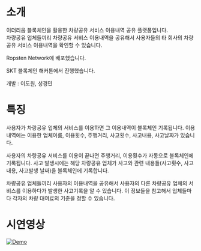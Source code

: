 # 소개

이더리움 블록체인을 활용한 차량공유 서비스 이용내역 공유 플랫폼입니다.<br>
차량공유 업체들끼리 차량공유 서비스 이용내역을 공유해서 사용자들의 타 회사의 차량공유 서비스 이용내역을 확인할 수 있습니다.<br>

Ropsten Network에 배포했습니다.

SKT 블록체인 해커톤에서 진행했습니다.

개발 : 이도원, 성경민


# 특징

사용자가 차랑공유 업체의 서비스를 이용하면 그 이용내역이 블록체인 기록됩니다.
이용내역에는 이용한 업체이름, 이용횟수, 주행거리, 사고횟수, 사고내용, 사고날짜가 있습니다.

사용자의 차량공유 서비스를 이용이 끝나면 주행거리, 이용횟수가 자동으로 블록체인에 기록됩니다.
사고 발생시에는 해당 차량공유 업체가 사고와 관련 내용들(사고횟수, 사고내용, 사고발생 날짜)을 블록체인에 기록합니다.

차량공유 업체들끼리 사용자의 이용내역을 공유해서 사용자의 다른 차량공유 업체의 서비스를 이용하다가 발생한 사고기록을 알 수 있습니다.
이 정보들을 참고해서 업체들마다 각자의 차량 대여료의 기준을 정할 수 있습니다.

# 시연영상

[![Demo](http://img.youtube.com/vi/4bfHAosOWII/0.jpg)](https://youtu.be/4bfHAosOWII)
